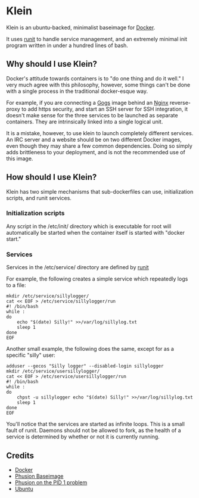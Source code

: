 # Klein
Klein is an ubuntu-backed, minimalist baseimage for [Docker](https://www.docker.com/).

It uses [runit](http://smarden.org/runit/) to handle service management, and an extremely minimal init program written in under a hundred lines of bash.

## Why should I use Klein?
Docker's attitude towards containers is to "do one thing and do it well."  I very much agree with this philosophy, however, some things can't be done with a single process in the traditional docker-esque way.

For example, if you are connecting a [Gogs](https://github.com/gogits/gogs) image behind an [Nginx](https://github.com/nginx/nginx) reverse-proxy to add https security, and start an SSH server for SSH integration, it doesn't make sense for the three services to be launched as separate containers.  They are intrinsically linked into a single logical unit.

It is a mistake, however, to use klein to launch completely different services. An IRC server and a website should be on two different Docker images, even though they may share a few common dependencies.  Doing so simply adds brittleness to your deployment, and is not the recommended use of this image.

## How should I use Klein?
Klein has two simple mechanisms that sub-dockerfiles can use, initialization scripts, and runit services.

### Initialization scripts
Any script in the /etc/init/ directory which is executable for root will automatically be started when the container itself is started with "docker start."


### Services
Services in the /etc/service/ directory are defined by [runit](http://smarden.org/runit/faq.html#create)

For example, the following creates a simple service which repeatedly logs to a file:
```
mkdir /etc/service/sillylogger/
cat << EOF > /etc/service/sillylogger/run
#! /bin/bash
while :
do
    echo "$(date) Silly!" >>/var/log/sillylog.txt
    sleep 1
done
EOF
```

Another small example, the following does the same, except for as a specific "silly" user:
```
adduser --gecos "Silly logger" --disabled-login sillylogger
mkdir /etc/service/usersillylogger/
cat << EOF > /etc/service/usersillylogger/run
#! /bin/bash
while :
do
    chpst -u sillylogger echo "$(date) Silly!" >>/var/log/sillylog.txt
    sleep 1
done
EOF
```
You'll notice that the services are started as infinite loops.  This is a small fault of runit.  Daemons should not be allowed to fork, as the health of a service is determined by whether or not it is currently running.

## Credits
 - [Docker](https://www.docker.com/)
 - [Phusion Baseimage](https://github.com/phusion/baseimage-docker)
 - [Phusion on the PID 1 problem](https://blog.phusion.nl/2015/01/20/docker-and-the-pid-1-zombie-reaping-problem/)
 - [Ubuntu](http://www.ubuntu.com/)
